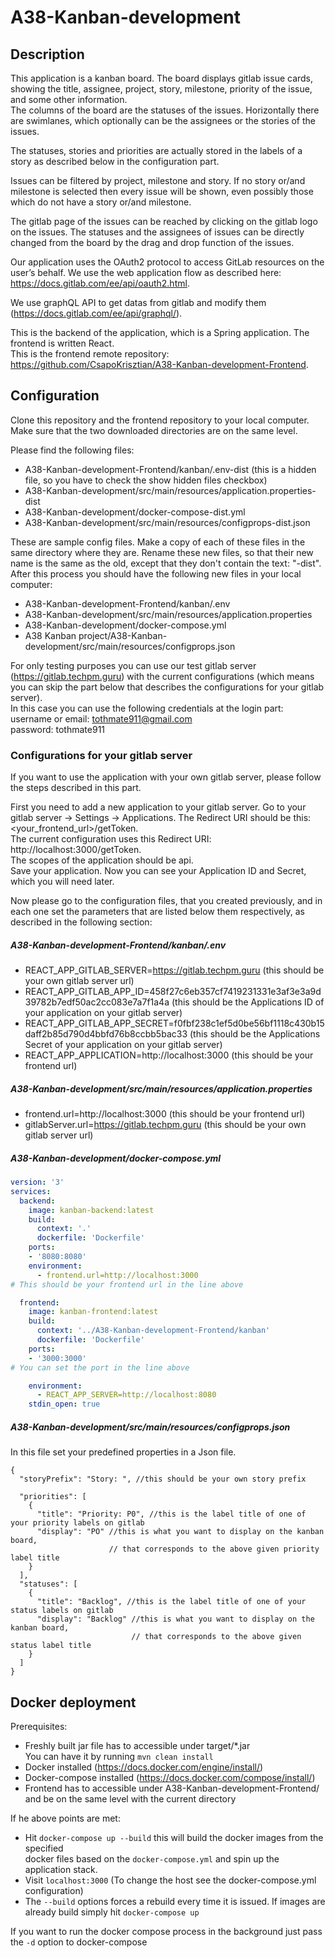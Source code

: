 # A38-Kanban-development

## Description
This application is a kanban board. The board displays gitlab issue cards, showing the title,
assignee, project, story, milestone, priority of the issue, and some other information.  
The columns of the board are the statuses of the issues.
Horizontally there are swimlanes, which optionally can be the assignees or the stories of the issues.

The statuses, stories and priorities are actually stored in the labels of a story
 as described below in the configuration part.

Issues can be filtered by project, milestone and story. If no story or/and milestone is selected
then every issue will be shown, even possibly those which do not have a story or/and milestone.

The gitlab page of the issues can be reached by clicking on the gitlab logo on the issues.
The statuses and the assignees of issues can be directly changed from the board by the drag and drop
function of the issues.

Our application uses the OAuth2 protocol to access GitLab resources on the user’s behalf.
We use the web application flow as described here: https://docs.gitlab.com/ee/api/oauth2.html. 

We use graphQL API to get datas from gitlab and modify them (https://docs.gitlab.com/ee/api/graphql/).

This is the backend of the application, which is a Spring application. The frontend is written React.  
This is the frontend remote repository: https://github.com/CsapoKrisztian/A38-Kanban-development-Frontend.

## Configuration

Clone this repository and the frontend repository to your local computer.
Make sure that the two downloaded directories are on the same level.

Please find the following files:
- A38-Kanban-development-Frontend/kanban/.env-dist (this is a hidden file, so you have to check the
show hidden files checkbox)
- A38-Kanban-development/src/main/resources/application.properties-dist
- A38-Kanban-development/docker-compose-dist.yml
- A38-Kanban-development/src/main/resources/configprops-dist.json

These are sample config files. Make a copy of each of these files in the same directory where they are.
Rename these new files, so that their new name is the same as the old, except that they don't contain the text: "-dist".
After this process you should have the following new files in your local computer:
- A38-Kanban-development-Frontend/kanban/.env
- A38-Kanban-development/src/main/resources/application.properties
- A38-Kanban-development/docker-compose.yml
- A38 Kanban project/A38-Kanban-development/src/main/resources/configprops.json

For only testing purposes you can use our test gitlab server (https://gitlab.techpm.guru) 
with the current configurations 
(which means you can skip the part below that describes the configurations for your gitlab server).  
In this case you can use the following credentials at the login part:  
username or email: tothmate911@gmail.com  
password: tothmate911  

### Configurations for your gitlab server
If you want to use the application with your own gitlab server, please follow the steps described in this part.

First you need to add a new application to your gitlab server.
Go to your gitlab server -> Settings -> Applications.
The Redirect URI should be this: <your_frontend_url>/getToken.  
The current configuration uses this Redirect URI: http://localhost:3000/getToken.  
The scopes of the application should be api.  
Save your application. Now you can see your Application ID and Secret, which you will need later.

Now please go to the configuration files, that you created previously, and in each one set the parameters
that are listed below them respectively, as described in the following section:

##### A38-Kanban-development-Frontend/kanban/.env  
- REACT_APP_GITLAB_SERVER=https://gitlab.techpm.guru (this should be your own gitlab server url)
- REACT_APP_GITLAB_APP_ID=458f27c6eb357cf7419231331e3af3e3a9d39782b7edf50ac2cc083e7a7f1a4a 
(this should be the Applications ID of your application on your gitlab server)
- REACT_APP_GITLAB_APP_SECRET=f0fbf238c1ef5d0be56bf1118c430b15daff2b85d790d4bbfd76b8ccbb5bac33 
(this should be the Applications Secret of your application on your gitlab server)
- REACT_APP_APPLICATION=http://localhost:3000 (this should be your frontend url)

##### A38-Kanban-development/src/main/resources/application.properties
- frontend.url=http://localhost:3000 (this should be your frontend url)
- gitlabServer.url=https://gitlab.techpm.guru (this should be your own gitlab server url)

##### A38-Kanban-development/docker-compose.yml
```yaml
version: '3'
services:
  backend:
    image: kanban-backend:latest
    build:
      context: '.'
      dockerfile: 'Dockerfile'
    ports:
    - '8080:8080'
    environment:
      - frontend.url=http://localhost:3000 
# This should be your frontend url in the line above

  frontend:
    image: kanban-frontend:latest
    build:
      context: '../A38-Kanban-development-Frontend/kanban'
      dockerfile: 'Dockerfile'
    ports:
    - '3000:3000' 
# You can set the port in the line above

    environment:
      - REACT_APP_SERVER=http://localhost:8080
    stdin_open: true
```

##### A38-Kanban-development/src/main/resources/configprops.json
In this file set your predefined properties in a Json file.
```jsonc
{
  "storyPrefix": "Story: ", //this should be your own story prefix

  "priorities": [
    {
      "title": "Priority: P0", //this is the label title of one of your priority labels on gitlab
      "display": "PO" //this is what you want to display on the kanban board, 
                      // that corresponds to the above given priority label title
    }
  ],
  "statuses": [
    {
      "title": "Backlog", //this is the label title of one of your status labels on gitlab
      "display": "Backlog" //this is what you want to display on the kanban board, 
                           // that corresponds to the above given status label title
    }
  ]
}  
``` 

## Docker deployment

Prerequisites:  
- Freshly built jar file has to accessible under target/*.jar  
You can have it by running `mvn clean install` 
- Docker installed (https://docs.docker.com/engine/install/)  
- Docker-compose installed (https://docs.docker.com/compose/install/)  
- Frontend has to accessible under A38-Kanban-development-Frontend/ and be on the same level with the current directory

If he above points are met:

- Hit `docker-compose up --build` this will build the docker images from the specified  
docker files based on the `docker-compose.yml` and spin up the application stack.
- Visit `localhost:3000` (To change the host see the docker-compose.yml configuration)
- The `--build` options forces a rebuild every time it is issued. If images are already build
simply hit `docker-compose up`
  
If you want to run the docker compose process in the background just pass the `-d` option to docker-compose
